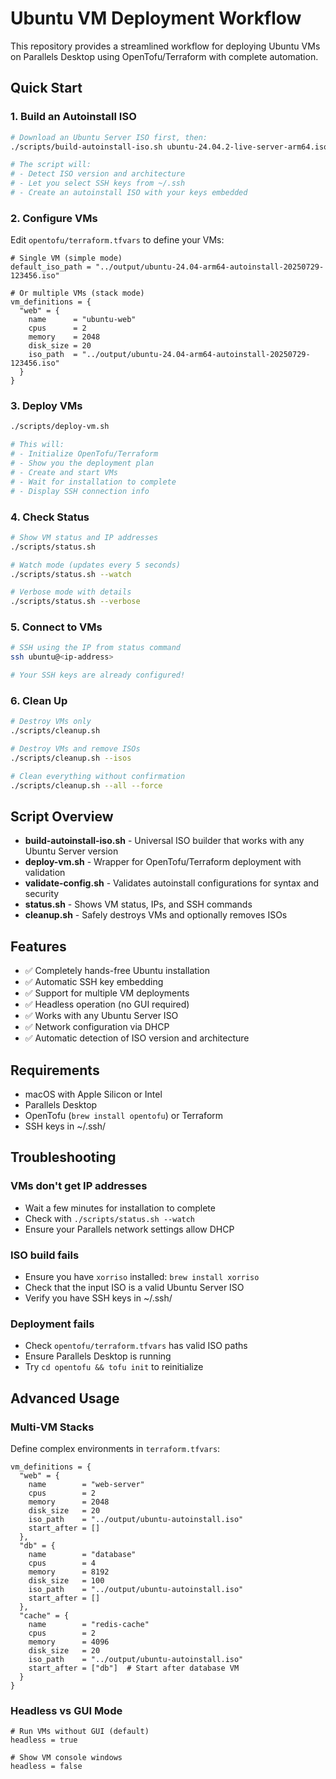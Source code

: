 # Ubuntu VM Deployment Workflow

This repository provides a streamlined workflow for deploying Ubuntu VMs on Parallels Desktop using OpenTofu/Terraform with complete automation.

## Quick Start

### 1. Build an Autoinstall ISO

```bash
# Download an Ubuntu Server ISO first, then:
./scripts/build-autoinstall-iso.sh ubuntu-24.04.2-live-server-arm64.iso

# The script will:
# - Detect ISO version and architecture
# - Let you select SSH keys from ~/.ssh
# - Create an autoinstall ISO with your keys embedded
```

### 2. Configure VMs

Edit `opentofu/terraform.tfvars` to define your VMs:

```hcl
# Single VM (simple mode)
default_iso_path = "../output/ubuntu-24.04-arm64-autoinstall-20250729-123456.iso"

# Or multiple VMs (stack mode)
vm_definitions = {
  "web" = {
    name      = "ubuntu-web"
    cpus      = 2
    memory    = 2048
    disk_size = 20
    iso_path  = "../output/ubuntu-24.04-arm64-autoinstall-20250729-123456.iso"
  }
}
```

### 3. Deploy VMs

```bash
./scripts/deploy-vm.sh

# This will:
# - Initialize OpenTofu/Terraform
# - Show you the deployment plan
# - Create and start VMs
# - Wait for installation to complete
# - Display SSH connection info
```

### 4. Check Status

```bash
# Show VM status and IP addresses
./scripts/status.sh

# Watch mode (updates every 5 seconds)
./scripts/status.sh --watch

# Verbose mode with details
./scripts/status.sh --verbose
```

### 5. Connect to VMs

```bash
# SSH using the IP from status command
ssh ubuntu@<ip-address>

# Your SSH keys are already configured!
```

### 6. Clean Up

```bash
# Destroy VMs only
./scripts/cleanup.sh

# Destroy VMs and remove ISOs
./scripts/cleanup.sh --isos

# Clean everything without confirmation
./scripts/cleanup.sh --all --force
```

## Script Overview

- **build-autoinstall-iso.sh** - Universal ISO builder that works with any Ubuntu Server version
- **deploy-vm.sh** - Wrapper for OpenTofu/Terraform deployment with validation
- **validate-config.sh** - Validates autoinstall configurations for syntax and security
- **status.sh** - Shows VM status, IPs, and SSH commands
- **cleanup.sh** - Safely destroys VMs and optionally removes ISOs

## Features

- ✅ Completely hands-free Ubuntu installation
- ✅ Automatic SSH key embedding
- ✅ Support for multiple VM deployments
- ✅ Headless operation (no GUI required)
- ✅ Works with any Ubuntu Server ISO
- ✅ Network configuration via DHCP
- ✅ Automatic detection of ISO version and architecture

## Requirements

- macOS with Apple Silicon or Intel
- Parallels Desktop
- OpenTofu (`brew install opentofu`) or Terraform
- SSH keys in ~/.ssh/

## Troubleshooting

### VMs don't get IP addresses
- Wait a few minutes for installation to complete
- Check with `./scripts/status.sh --watch`
- Ensure your Parallels network settings allow DHCP

### ISO build fails
- Ensure you have `xorriso` installed: `brew install xorriso`
- Check that the input ISO is a valid Ubuntu Server ISO
- Verify you have SSH keys in ~/.ssh/

### Deployment fails
- Check `opentofu/terraform.tfvars` has valid ISO paths
- Ensure Parallels Desktop is running
- Try `cd opentofu && tofu init` to reinitialize

## Advanced Usage

### Multi-VM Stacks

Define complex environments in `terraform.tfvars`:

```hcl
vm_definitions = {
  "web" = {
    name        = "web-server"
    cpus        = 2
    memory      = 2048
    disk_size   = 20
    iso_path    = "../output/ubuntu-autoinstall.iso"
    start_after = []
  },
  "db" = {
    name        = "database"
    cpus        = 4
    memory      = 8192
    disk_size   = 100
    iso_path    = "../output/ubuntu-autoinstall.iso"
    start_after = []
  },
  "cache" = {
    name        = "redis-cache"
    cpus        = 2
    memory      = 4096
    disk_size   = 20
    iso_path    = "../output/ubuntu-autoinstall.iso"
    start_after = ["db"]  # Start after database VM
  }
}
```

### Headless vs GUI Mode

```hcl
# Run VMs without GUI (default)
headless = true

# Show VM console windows
headless = false
```